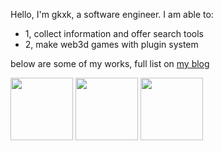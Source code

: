Hello, I'm gkxk, a software engineer. I am able to:
- 1, collect information and offer search tools
- 2, make web3d games with plugin system

below are some of my works, full list on [my blog](https://gkxk.github.io)

<img src="https://d2ekywz288hemq.cloudfront.net/im/hexo3d.png" height="100px"></img> <img src="https://d2ekywz288hemq.cloudfront.net/im/cloud.png" height="100px"></img> <img src="https://d2ekywz288hemq.cloudfront.net/im/bilibili_profile/bilibili_profile_海州拌饭.png" height="100px"></img>